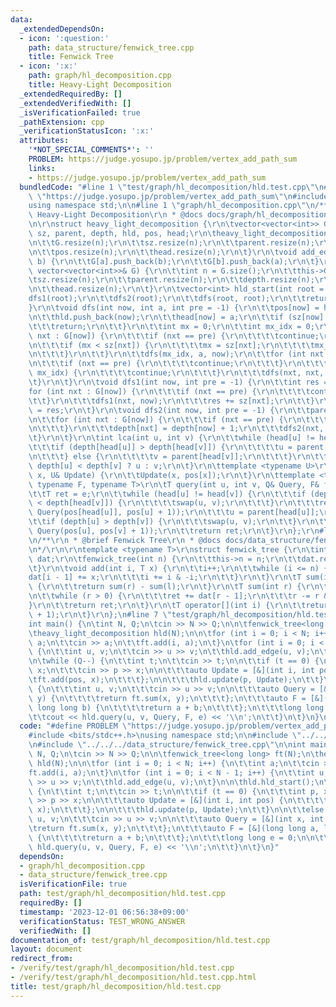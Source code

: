 ```yaml
---
data:
  _extendedDependsOn:
  - icon: ':question:'
    path: data_structure/fenwick_tree.cpp
    title: Fenwick Tree
  - icon: ':x:'
    path: graph/hl_decomposition.cpp
    title: Heavy-Light Decomposition
  _extendedRequiredBy: []
  _extendedVerifiedWith: []
  _isVerificationFailed: true
  _pathExtension: cpp
  _verificationStatusIcon: ':x:'
  attributes:
    '*NOT_SPECIAL_COMMENTS*': ''
    PROBLEM: https://judge.yosupo.jp/problem/vertex_add_path_sum
    links:
    - https://judge.yosupo.jp/problem/vertex_add_path_sum
  bundledCode: "#line 1 \"test/graph/hl_decomposition/hld.test.cpp\"\n#define PROBLEM\
    \ \"https://judge.yosupo.jp/problem/vertex_add_path_sum\"\n#include <bits/stdc++.h>\n\
    using namespace std;\n\n#line 1 \"graph/hl_decomposition.cpp\"\n/**\r\n * @brief\
    \ Heavy-Light Decomposition\r\n * @docs docs/graph/hl_decomposition.md\r\n*/\r\
    \n\r\nstruct heavy_light_decomposition {\r\n\tvector<vector<int>> G;\r\n\tvector<int>\
    \ sz, parent, depth, hld, pos, head;\r\n\theavy_light_decomposition(int n) {\r\
    \n\t\tG.resize(n);\r\n\t\tsz.resize(n);\r\n\t\tparent.resize(n);\r\n\t\tdepth.resize(n);\r\
    \n\t\tpos.resize(n);\r\n\t\thead.resize(n);\r\n\t}\r\n\tvoid add_edge(int a, int\
    \ b) {\r\n\t\tG[a].push_back(b);\r\n\t\tG[b].push_back(a);\r\n\t}\r\n\theavy_light_decomposition(const\
    \ vector<vector<int>>& G) {\r\n\t\tint n = G.size();\r\n\t\tthis->G = G;\r\n\t\
    \tsz.resize(n);\r\n\t\tparent.resize(n);\r\n\t\tdepth.resize(n);\r\n\t\tpos.resize(n);\r\
    \n\t\thead.resize(n);\r\n\t}\r\n\tvector<int> hld_start(int root = 0) {\r\n\t\t\
    dfs1(root);\r\n\t\tdfs2(root);\r\n\t\tdfs(root, root);\r\n\t\treturn hld;\r\n\t\
    }\r\n\tvoid dfs(int now, int a, int pre = -1) {\r\n\t\tpos[now] = hld.size();\r\
    \n\t\thld.push_back(now);\r\n\t\thead[now] = a;\r\n\t\tif (sz[now] == 1) {\r\n\
    \t\t\treturn;\r\n\t\t}\r\n\t\tint mx = 0;\r\n\t\tint mx_idx = 0;\r\n\t\tfor (int\
    \ nxt : G[now]) {\r\n\t\t\tif (nxt == pre) {\r\n\t\t\t\tcontinue;\r\n\t\t\t}\r\
    \n\t\t\tif (mx < sz[nxt]) {\r\n\t\t\t\tmx = sz[nxt];\r\n\t\t\t\tmx_idx = nxt;\r\
    \n\t\t\t}\r\n\t\t}\r\n\t\tdfs(mx_idx, a, now);\r\n\t\tfor (int nxt : G[now]) {\r\
    \n\t\t\tif (nxt == pre) {\r\n\t\t\t\tcontinue;\r\n\t\t\t}\r\n\t\t\tif (nxt ==\
    \ mx_idx) {\r\n\t\t\t\tcontinue;\r\n\t\t\t}\r\n\t\t\tdfs(nxt, nxt, now);\r\n\t\
    \t}\r\n\t}\r\n\tvoid dfs1(int now, int pre = -1) {\r\n\t\tint res = 1;\r\n\t\t\
    for (int nxt : G[now]) {\r\n\t\t\tif (nxt == pre) {\r\n\t\t\t\tcontinue;\r\n\t\
    \t\t}\r\n\t\t\tdfs1(nxt, now);\r\n\t\t\tres += sz[nxt];\r\n\t\t}\r\n\t\tsz[now]\
    \ = res;\r\n\t}\r\n\tvoid dfs2(int now, int pre = -1) {\r\n\t\tparent[now] = pre;\r\
    \n\t\tfor (int nxt : G[now]) {\r\n\t\t\tif (nxt == pre) {\r\n\t\t\t\tcontinue;\r\
    \n\t\t\t}\r\n\t\t\tdepth[nxt] = depth[now] + 1;\r\n\t\t\tdfs2(nxt, now);\r\n\t\
    \t}\r\n\t}\r\n\tint lca(int u, int v) {\r\n\t\twhile (head[u] != head[v]) {\r\n\
    \t\t\tif (depth[head[u]] > depth[head[v]]) {\r\n\t\t\t\tu = parent[head[u]];\r\
    \n\t\t\t} else {\r\n\t\t\t\tv = parent[head[v]];\r\n\t\t\t}\r\n\t\t}\r\n\t\treturn\
    \ depth[u] < depth[v] ? u : v;\r\n\t}\r\n\ttemplate <typename U>\r\n\tvoid update(int\
    \ x, U& Update) {\r\n\t\tUpdate(x, pos[x]);\r\n\t}\r\n\ttemplate <typename Q,\
    \ typename F, typename T>\r\n\tT query(int u, int v, Q& Query, F& f, T e) {\r\n\
    \t\tT ret = e;\r\n\t\twhile (head[u] != head[v]) {\r\n\t\t\tif (depth[head[u]]\
    \ < depth[head[v]]) {\r\n\t\t\t\tswap(u, v);\r\n\t\t\t}\r\n\t\t\tret = f(ret,\
    \ Query(pos[head[u]], pos[u] + 1));\r\n\t\t\tu = parent[head[u]];\r\n\t\t}\r\n\
    \t\tif (depth[u] > depth[v]) {\r\n\t\t\tswap(u, v);\r\n\t\t}\r\n\t\tret = f(ret,\
    \ Query(pos[u], pos[v] + 1));\r\n\t\treturn ret;\r\n\t}\r\n};\r\n#line 1 \"data_structure/fenwick_tree.cpp\"\
    \n/**\r\n * @brief Fenwick Tree\r\n * @docs docs/data_structure/fenwick_tree.md\r\
    \n*/\r\n\r\ntemplate <typename T>\r\nstruct fenwick_tree {\r\n\tint n;\r\n\tvector<T>\
    \ dat;\r\n\tfenwick_tree(int n) {\r\n\t\tthis->n = n;\r\n\t\tdat.resize(n);\r\n\
    \t}\r\n\tvoid add(int i, T x) {\r\n\t\ti++;\r\n\t\twhile (i <= n) {\r\n\t\t\t\
    dat[i - 1] += x;\r\n\t\t\ti += i & -i;\r\n\t\t}\r\n\t}\r\n\tT sum(int l, int r)\
    \ {\r\n\t\treturn sum(r) - sum(l);\r\n\t}\r\n\tT sum(int r) {\r\n\t\tT ret = 0;\r\
    \n\t\twhile (r > 0) {\r\n\t\t\tret += dat[r - 1];\r\n\t\t\tr -= r & -r;\r\n\t\t\
    }\r\n\t\treturn ret;\r\n\t}\r\n\tT operator[](int i) {\r\n\t\treturn sum(i, i\
    \ + 1);\r\n\t}\r\n};\n#line 7 \"test/graph/hl_decomposition/hld.test.cpp\"\n\n\
    int main() {\n\tint N, Q;\n\tcin >> N >> Q;\n\n\tfenwick_tree<long long> ft(N);\n\
    \theavy_light_decomposition hld(N);\n\n\tfor (int i = 0; i < N; i++) {\n\t\tint\
    \ a;\n\t\tcin >> a;\n\t\tft.add(i, a);\n\t}\n\tfor (int i = 0; i < N - 1; i++)\
    \ {\n\t\tint u, v;\n\t\tcin >> u >> v;\n\t\thld.add_edge(u, v);\n\t}\n\n\thld.hld_start();\n\
    \n\twhile (Q--) {\n\t\tint t;\n\t\tcin >> t;\n\n\t\tif (t == 0) {\n\t\t\tint p,\
    \ x;\n\t\t\tcin >> p >> x;\n\n\t\t\tauto Update = [&](int i, int pos) {\n\t\t\t\
    \tft.add(pos, x);\n\t\t\t};\n\n\t\t\thld.update(p, Update);\n\t\t}\n\n\t\telse\
    \ {\n\t\t\tint u, v;\n\t\t\tcin >> u >> v;\n\n\t\t\tauto Query = [&](int x, int\
    \ y) {\n\t\t\t\treturn ft.sum(x, y);\n\t\t\t};\n\t\t\tauto F = [&](long long a,\
    \ long long b) {\n\t\t\t\treturn a + b;\n\t\t\t};\n\t\t\tlong long e = 0;\n\n\t\
    \t\tcout << hld.query(u, v, Query, F, e) << '\\n';\n\t\t}\n\t}\n}\n"
  code: "#define PROBLEM \"https://judge.yosupo.jp/problem/vertex_add_path_sum\"\n\
    #include <bits/stdc++.h>\nusing namespace std;\n\n#include \"../../../graph/hl_decomposition.cpp\"\
    \n#include \"../../../data_structure/fenwick_tree.cpp\"\n\nint main() {\n\tint\
    \ N, Q;\n\tcin >> N >> Q;\n\n\tfenwick_tree<long long> ft(N);\n\theavy_light_decomposition\
    \ hld(N);\n\n\tfor (int i = 0; i < N; i++) {\n\t\tint a;\n\t\tcin >> a;\n\t\t\
    ft.add(i, a);\n\t}\n\tfor (int i = 0; i < N - 1; i++) {\n\t\tint u, v;\n\t\tcin\
    \ >> u >> v;\n\t\thld.add_edge(u, v);\n\t}\n\n\thld.hld_start();\n\n\twhile (Q--)\
    \ {\n\t\tint t;\n\t\tcin >> t;\n\n\t\tif (t == 0) {\n\t\t\tint p, x;\n\t\t\tcin\
    \ >> p >> x;\n\n\t\t\tauto Update = [&](int i, int pos) {\n\t\t\t\tft.add(pos,\
    \ x);\n\t\t\t};\n\n\t\t\thld.update(p, Update);\n\t\t}\n\n\t\telse {\n\t\t\tint\
    \ u, v;\n\t\t\tcin >> u >> v;\n\n\t\t\tauto Query = [&](int x, int y) {\n\t\t\t\
    \treturn ft.sum(x, y);\n\t\t\t};\n\t\t\tauto F = [&](long long a, long long b)\
    \ {\n\t\t\t\treturn a + b;\n\t\t\t};\n\t\t\tlong long e = 0;\n\n\t\t\tcout <<\
    \ hld.query(u, v, Query, F, e) << '\\n';\n\t\t}\n\t}\n}"
  dependsOn:
  - graph/hl_decomposition.cpp
  - data_structure/fenwick_tree.cpp
  isVerificationFile: true
  path: test/graph/hl_decomposition/hld.test.cpp
  requiredBy: []
  timestamp: '2023-12-01 06:56:38+09:00'
  verificationStatus: TEST_WRONG_ANSWER
  verifiedWith: []
documentation_of: test/graph/hl_decomposition/hld.test.cpp
layout: document
redirect_from:
- /verify/test/graph/hl_decomposition/hld.test.cpp
- /verify/test/graph/hl_decomposition/hld.test.cpp.html
title: test/graph/hl_decomposition/hld.test.cpp
---
```

